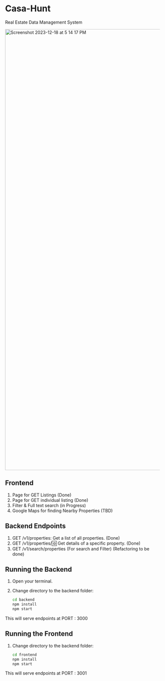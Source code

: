 # Casa-Hunt
Real Estate Data Management System

<img width="1433" alt="Screenshot 2023-12-18 at 5 14 17 PM" src="https://github.com/punyaslokdutta/Casa-Hunt/assets/13198518/ea3ce355-8ea2-46ff-9a0e-c85e9bea1625">

## Frontend

1. Page for GET Listings (Done)
2. Page for GET individual listing (Done)
3. Filter & Full text search (in Progress)
4. Google Maps for finding Nearby Properties (TBD)

<!-- Filter can be done on Price & Location
Full text search only on title/name  -->


## Backend Endpoints

1. GET /v1/properties: Get a list of all properties. (Done)
2. GET /v1/properties/:id: Get details of a specific property. (Done)
3. GET /v1/search/properties (For search and Filter) (Refactoring to be done)

## Running the Backend 

1. Open your terminal.
2. Change directory to the backend folder:
   
   ```bash
   cd backend
   npm install
   npm start
   ```
This will serve endpoints at PORT : 3000

## Running the Frontend 

1. Change directory to the backend folder:
   
   ```bash
   cd frontend
   npm install
   npm start
   ```
This will serve endpoints at PORT : 3001


